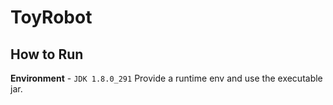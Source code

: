 # ToyRobot

## How to Run
**Environment** - `JDK 1.8.0_291`
Provide a runtime env and use the executable jar.
